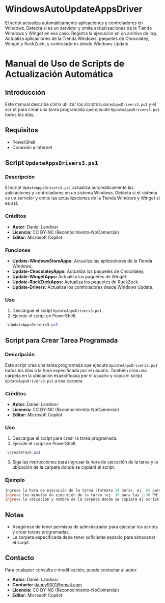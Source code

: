 # WindowsAutoUpdateAppsDriver
El script actualiza automáticamente aplicaciones y controladores en Windows. Detecta si es un servidor y omite actualizaciones de la Tienda Windows y Winget en ese caso. Registra la ejecución en un archivo de log. Actualiza aplicaciones de la Tienda Windows, paquetes de Chocolatey, Winget y RuckZuck, y controladores desde Windows Update.

# Manual de Uso de Scripts de Actualización Automática

## Introducción

Este manual describe cómo utilizar los scripts `UpdateAppsDrivers3.ps1` y el script para crear una tarea programada que ejecute `UpdateAppsDrivers3.ps1` todos los días.

## Requisitos

- PowerShell
- Conexión a Internet

## Script `UpdateAppsDrivers3.ps1`

### Descripción

El script `UpdateAppsDrivers3.ps1` actualiza automáticamente las aplicaciones y controladores en un sistema Windows. Detecta si el sistema es un servidor y omite las actualizaciones de la Tienda Windows y Winget si es así.

### Créditos

- **Autor:** Daniel Landivar
- **Licencia:** CC BY-NC (Reconocimiento-NoComercial)
- **Editor:** Microsoft Copilot

### Funciones

- **Update-WindowsStoreApps:** Actualiza las aplicaciones de la Tienda Windows.
- **Update-ChocolateyApps:** Actualiza los paquetes de Chocolatey.
- **Update-WingetApps:** Actualiza los paquetes de Winget.
- **Update-RuckZuckApps:** Actualiza los paquetes de RuckZuck.
- **Update-Drivers:** Actualiza los controladores desde Windows Update.

### Uso

1. Descargue el script `UpdateAppsDrivers3.ps1`.
2. Ejecute el script en PowerShell.

```powershell
.\UpdateAppsDrivers3.ps1
```

## Script para Crear Tarea Programada

### Descripción

Este script crea una tarea programada que ejecuta `UpdateAppsDrivers3.ps1` todos los días a la hora especificada por el usuario. También crea una carpeta en la ubicación especificada por el usuario y copia el script `UpdateAppsDrivers3.ps1` a esa carpeta.

### Créditos

- **Autor:** Daniel Landivar
- **Licencia:** CC BY-NC (Reconocimiento-NoComercial)
- **Editor:** Microsoft Copilot

### Uso

1. Descargue el script para crear la tarea programada.
2. Ejecute el script en PowerShell.

```powershell
.\CreateTask.ps1
```

3. Siga las instrucciones para ingresar la hora de ejecución de la tarea y la ubicación de la carpeta donde se copiará el script.

### Ejemplo

```powershell
Ingrese la hora de ejecución de la tarea (formato 24 horas, ej. 03 para las 3 AM, 14 para las 2 PM): 03
Ingrese los minutos de ejecución de la tarea (ej. 30 para las 2:30 PM): 30
Ingrese la ubicación y nombre de la carpeta donde se copiará el script (ej. C:\ScriptAutoUpdate)
```

## Notas

- Asegúrese de tener permisos de administrador para ejecutar los scripts y crear tareas programadas.
- La carpeta especificada debe tener suficiente espacio para almacenar el script.

## Contacto

Para cualquier consulta o modificación, puede contactar al autor:

- **Autor:** Daniel Landivar
- **Contacto:** danny9001@gmail.com
- **Licencia:** CC BY-NC (Reconocimiento-NoComercial)
- **Editor:** Microsoft Copilot
